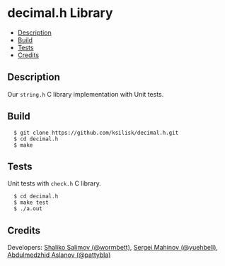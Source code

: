 # decimal.h Library
* [Description](#description)
* [Build](#build)
* [Tests](#tests)
* [Credits](#credits)

## Description
Our `string.h` C library implementation with Unit tests.

## Build
      $ git clone https://github.com/ksilisk/decimal.h.git
      $ cd decimal.h
      $ make

## Tests
Unit tests with `check.h` C library.

      $ cd decimal.h
      $ make test
      $ ./a.out

## Credits
Developers: [Shaliko Salimov (@wormbett)](https://github.com/ksilisk), [Sergei Mahinov (@yuehbell)](https://github.com/sermah), [Abdulmedzhid Aslanov (@pattybla)](https://github.com/Retr0Wawe)
